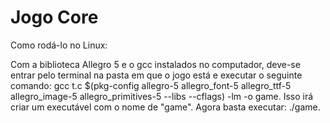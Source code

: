 # Jogo Core

Como rodá-lo no Linux:

Com a biblioteca Allegro 5 e o gcc instalados no computador, deve-se entrar pelo terminal na pasta em que o jogo está e executar o seguinte comando: gcc t.c $(pkg-config allegro-5 allegro_font-5 allegro_ttf-5 allegro_image-5 allegro_primitives-5 --libs --cflags) -lm -o game. Isso irá criar um executável com o nome de "game". Agora basta executar: ./game.
